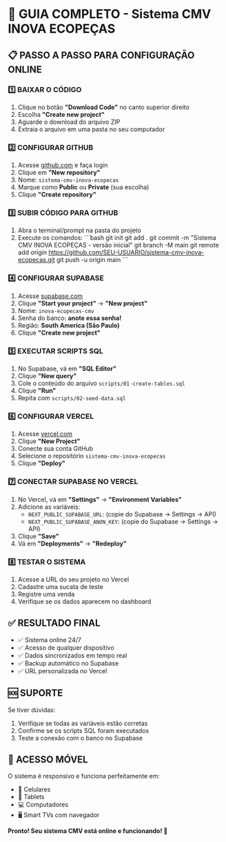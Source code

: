 # 🚀 GUIA COMPLETO - Sistema CMV INOVA ECOPEÇAS

## 📋 PASSO A PASSO PARA CONFIGURAÇÃO ONLINE

### 1️⃣ BAIXAR O CÓDIGO
1. Clique no botão **"Download Code"** no canto superior direito
2. Escolha **"Create new project"** 
3. Aguarde o download do arquivo ZIP
4. Extraia o arquivo em uma pasta no seu computador

### 2️⃣ CONFIGURAR GITHUB
1. Acesse [github.com](https://github.com) e faça login
2. Clique em **"New repository"**
3. Nome: `sistema-cmv-inova-ecopecas`
4. Marque como **Public** ou **Private** (sua escolha)
5. Clique **"Create repository"**

### 3️⃣ SUBIR CÓDIGO PARA GITHUB
1. Abra o terminal/prompt na pasta do projeto
2. Execute os comandos:
\`\`\`bash
git init
git add .
git commit -m "Sistema CMV INOVA ECOPEÇAS - versão inicial"
git branch -M main
git remote add origin https://github.com/SEU-USUARIO/sistema-cmv-inova-ecopecas.git
git push -u origin main
\`\`\`

### 4️⃣ CONFIGURAR SUPABASE
1. Acesse [supabase.com](https://supabase.com)
2. Clique **"Start your project"** → **"New project"**
3. Nome: `inova-ecopecas-cmv`
4. Senha do banco: **anote essa senha!**
5. Região: **South America (São Paulo)**
6. Clique **"Create new project"**

### 5️⃣ EXECUTAR SCRIPTS SQL
1. No Supabase, vá em **"SQL Editor"**
2. Clique **"New query"**
3. Cole o conteúdo do arquivo `scripts/01-create-tables.sql`
4. Clique **"Run"**
5. Repita com `scripts/02-seed-data.sql`

### 6️⃣ CONFIGURAR VERCEL
1. Acesse [vercel.com](https://vercel.com)
2. Clique **"New Project"**
3. Conecte sua conta GitHub
4. Selecione o repositório `sistema-cmv-inova-ecopecas`
5. Clique **"Deploy"**

### 7️⃣ CONECTAR SUPABASE NO VERCEL
1. No Vercel, vá em **"Settings"** → **"Environment Variables"**
2. Adicione as variáveis:
   - `NEXT_PUBLIC_SUPABASE_URL`: (copie do Supabase → Settings → API)
   - `NEXT_PUBLIC_SUPABASE_ANON_KEY`: (copie do Supabase → Settings → API)
3. Clique **"Save"**
4. Vá em **"Deployments"** → **"Redeploy"**

### 8️⃣ TESTAR O SISTEMA
1. Acesse a URL do seu projeto no Vercel
2. Cadastre uma sucata de teste
3. Registre uma venda
4. Verifique se os dados aparecem no dashboard

## ✅ RESULTADO FINAL
- ✅ Sistema online 24/7
- ✅ Acesso de qualquer dispositivo
- ✅ Dados sincronizados em tempo real
- ✅ Backup automático no Supabase
- ✅ URL personalizada no Vercel

## 🆘 SUPORTE
Se tiver dúvidas:
1. Verifique se todas as variáveis estão corretas
2. Confirme se os scripts SQL foram executados
3. Teste a conexão com o banco no Supabase

## 📱 ACESSO MÓVEL
O sistema é responsivo e funciona perfeitamente em:
- 📱 Celulares
- 📱 Tablets  
- 💻 Computadores
- 🖥️ Smart TVs com navegador

**Pronto! Seu sistema CMV está online e funcionando! 🎉**
